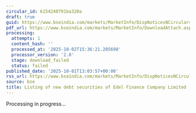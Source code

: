 ```yaml
---
circular_id: 6154240791ba320a
draft: true
guid: https://www.bseindia.com/markets/MarketInfo/DispNoticesNCirculars.aspx?Noticeid={1A395F99-AB87-4A9C-A5EB-9A517F615904}&noticeno=20251001-61&dt=10/01/2025&icount=61&totcount=83&flag=0
pdf_url: https://www.bseindia.com/markets/MarketInfo/DownloadAttach.aspx?id=20251001-61&attachedId=
processing:
  attempts: 1
  content_hash: ''
  processed_at: '2025-10-02T15:36:21.205698'
  processor_version: '2.0'
  stage: download_failed
  status: failed
published_date: '2025-10-01T13:03:57+00:00'
rss_url: https://www.bseindia.com/markets/MarketInfo/DispNoticesNCirculars.aspx?Noticeid={1A395F99-AB87-4A9C-A5EB-9A517F615904}&noticeno=20251001-61&dt=10/01/2025&icount=61&totcount=83&flag=0
source: bse
title: Listing of new debt securities of Edel Finance Company Limited
---
```


Processing in progress...